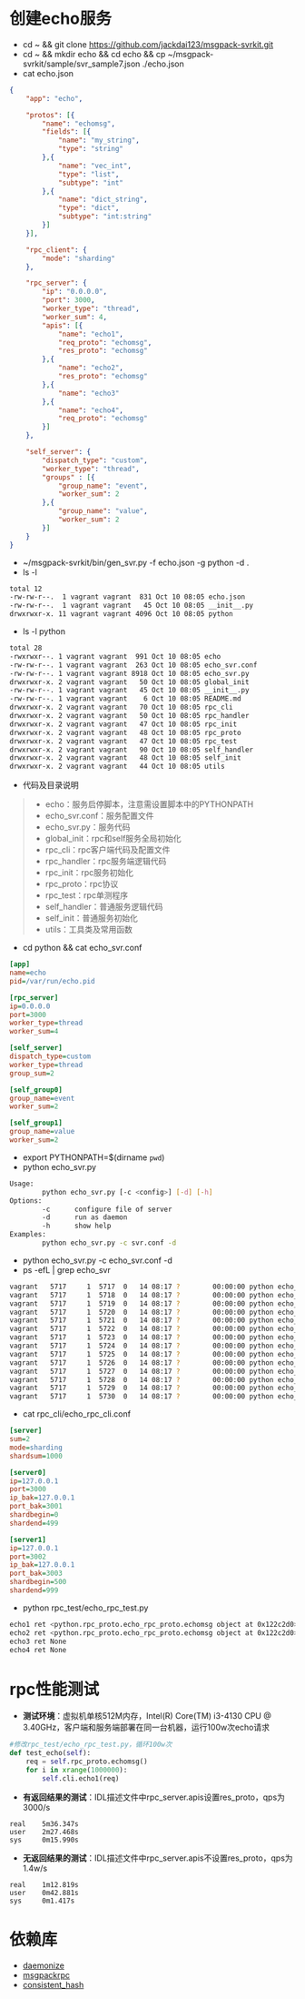 # 创建echo服务
- cd ~ && git clone https://github.com/jackdai123/msgpack-svrkit.git
- cd ~ && mkdir echo && cd echo && cp ~/msgpack-svrkit/sample/svr_sample7.json ./echo.json
- cat echo.json
```json
{
	"app": "echo",

	"protos": [{
		"name": "echomsg",
		"fields": [{
			"name": "my_string",
			"type": "string"
		},{
			"name": "vec_int",
			"type": "list",
			"subtype": "int"
		},{
			"name": "dict_string",
			"type": "dict",
			"subtype": "int:string"
		}]
	}],

	"rpc_client": {
		"mode": "sharding"
	},

	"rpc_server": {
		"ip": "0.0.0.0",
		"port": 3000,
		"worker_type": "thread",
		"worker_sum": 4,
		"apis": [{
			"name": "echo1",
			"req_proto": "echomsg",
			"res_proto": "echomsg"
		},{
			"name": "echo2",
			"res_proto": "echomsg"
		},{
			"name": "echo3"
		},{
			"name": "echo4",
			"req_proto": "echomsg"
		}]
	},

	"self_server": {
		"dispatch_type": "custom",
		"worker_type": "thread",
		"groups" : [{
			"group_name": "event",
			"worker_sum": 2
		},{
			"group_name": "value",
			"worker_sum": 2
		}]
	}
}
```
- ~/msgpack-svrkit/bin/gen_svr.py -f echo.json -g python -d .
- ls -l
```bash
total 12
-rw-rw-r--.  1 vagrant vagrant  831 Oct 10 08:05 echo.json
-rw-rw-r--.  1 vagrant vagrant   45 Oct 10 08:05 __init__.py
drwxrwxr-x. 11 vagrant vagrant 4096 Oct 10 08:05 python
```
- ls -l python
```bash
total 28
-rwxrwxr--. 1 vagrant vagrant  991 Oct 10 08:05 echo
-rw-rw-r--. 1 vagrant vagrant  263 Oct 10 08:05 echo_svr.conf
-rw-rw-r--. 1 vagrant vagrant 8918 Oct 10 08:05 echo_svr.py
drwxrwxr-x. 2 vagrant vagrant   50 Oct 10 08:05 global_init
-rw-rw-r--. 1 vagrant vagrant   45 Oct 10 08:05 __init__.py
-rw-rw-r--. 1 vagrant vagrant    6 Oct 10 08:05 README.md
drwxrwxr-x. 2 vagrant vagrant   70 Oct 10 08:05 rpc_cli
drwxrwxr-x. 2 vagrant vagrant   50 Oct 10 08:05 rpc_handler
drwxrwxr-x. 2 vagrant vagrant   47 Oct 10 08:05 rpc_init
drwxrwxr-x. 2 vagrant vagrant   48 Oct 10 08:05 rpc_proto
drwxrwxr-x. 2 vagrant vagrant   47 Oct 10 08:05 rpc_test
drwxrwxr-x. 2 vagrant vagrant   90 Oct 10 08:05 self_handler
drwxrwxr-x. 2 vagrant vagrant   48 Oct 10 08:05 self_init
drwxrwxr-x. 2 vagrant vagrant   44 Oct 10 08:05 utils
```
- 代码及目录说明
> * echo：服务启停脚本，注意需设置脚本中的PYTHONPATH
> * echo_svr.conf：服务配置文件
> * echo_svr.py：服务代码
> * global_init：rpc和self服务全局初始化
> * rpc_cli：rpc客户端代码及配置文件
> * rpc_handler：rpc服务端逻辑代码
> * rpc_init：rpc服务初始化
> * rpc_proto：rpc协议
> * rpc_test：rpc单测程序
> * self_handler：普通服务逻辑代码
> * self_init：普通服务初始化
> * utils：工具类及常用函数

- cd python && cat echo_svr.conf
```ini
[app]
name=echo
pid=/var/run/echo.pid

[rpc_server]
ip=0.0.0.0
port=3000
worker_type=thread
worker_sum=4

[self_server]
dispatch_type=custom
worker_type=thread
group_sum=2

[self_group0]
group_name=event
worker_sum=2

[self_group1]
group_name=value
worker_sum=2
```
- export PYTHONPATH=$(dirname `pwd`)
- python echo_svr.py
```bash
Usage:
		python echo_svr.py [-c <config>] [-d] [-h]
Options:
		-c      configure file of server
		-d      run as daemon
		-h      show help
Examples:
		python echo_svr.py -c svr.conf -d
```
- python echo_svr.py -c echo_svr.conf -d
- ps -efL | grep echo_svr
```bash
vagrant   5717     1  5717  0   14 08:17 ?        00:00:00 python echo_svr.py -c echo_svr.conf -d
vagrant   5717     1  5718  0   14 08:17 ?        00:00:00 python echo_svr.py -c echo_svr.conf -d
vagrant   5717     1  5719  0   14 08:17 ?        00:00:00 python echo_svr.py -c echo_svr.conf -d
vagrant   5717     1  5720  0   14 08:17 ?        00:00:00 python echo_svr.py -c echo_svr.conf -d
vagrant   5717     1  5721  0   14 08:17 ?        00:00:00 python echo_svr.py -c echo_svr.conf -d
vagrant   5717     1  5722  0   14 08:17 ?        00:00:00 python echo_svr.py -c echo_svr.conf -d
vagrant   5717     1  5723  0   14 08:17 ?        00:00:00 python echo_svr.py -c echo_svr.conf -d
vagrant   5717     1  5724  0   14 08:17 ?        00:00:00 python echo_svr.py -c echo_svr.conf -d
vagrant   5717     1  5725  0   14 08:17 ?        00:00:00 python echo_svr.py -c echo_svr.conf -d
vagrant   5717     1  5726  0   14 08:17 ?        00:00:00 python echo_svr.py -c echo_svr.conf -d
vagrant   5717     1  5727  0   14 08:17 ?        00:00:00 python echo_svr.py -c echo_svr.conf -d
vagrant   5717     1  5728  0   14 08:17 ?        00:00:00 python echo_svr.py -c echo_svr.conf -d
vagrant   5717     1  5729  0   14 08:17 ?        00:00:00 python echo_svr.py -c echo_svr.conf -d
vagrant   5717     1  5730  0   14 08:17 ?        00:00:00 python echo_svr.py -c echo_svr.conf -d
```
- cat rpc_cli/echo_rpc_cli.conf
```ini
[server]
sum=2
mode=sharding
shardsum=1000

[server0]
ip=127.0.0.1
port=3000
ip_bak=127.0.0.1
port_bak=3001
shardbegin=0
shardend=499

[server1]
ip=127.0.0.1
port=3002
ip_bak=127.0.0.1
port_bak=3003
shardbegin=500
shardend=999
```
- python rpc_test/echo_rpc_test.py 
```bash
echo1 ret <python.rpc_proto.echo_rpc_proto.echomsg object at 0x122c2d0>
echo2 ret <python.rpc_proto.echo_rpc_proto.echomsg object at 0x122c2d0>
echo3 ret None
echo4 ret None
```

# rpc性能测试
- **测试环境**：虚拟机单核512M内存，Intel(R) Core(TM) i3-4130 CPU @ 3.40GHz，客户端和服务端部署在同一台机器，运行100w次echo请求
```python
#修改rpc_test/echo_rpc_test.py，循环100w次
def test_echo(self):
	req = self.rpc_proto.echomsg()
	for i in xrange(1000000):
		self.cli.echo1(req)
```
- **有返回结果的测试**：IDL描述文件中rpc_server.apis设置res_proto，qps为3000/s
```
real    5m36.347s
user    2m27.468s
sys     0m15.990s
```
- **无返回结果的测试**：IDL描述文件中rpc_server.apis不设置res_proto，qps为1.4w/s
```
real    1m12.819s
user    0m42.881s
sys     0m1.417s
```

# 依赖库
- [daemonize](https://github.com/thesharp/daemonize)
- [msgpackrpc](https://github.com/msgpack-rpc/msgpack-rpc-python)
- [consistent_hash](https://github.com/yummybian/consistent-hash)

